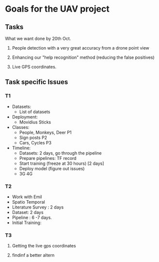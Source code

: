 # Goals for the UAV project

## Tasks

What we want done by 20th Oct.

1) People detection with a very great accuracy from a drone point view

2) Enhancing our "help recognition" method (reducing the false positives)

3) Live GPS coordinates.

## Task specific Issues

### T1

* Datasets: 
  * List of datasets
* Deployment:
  * Movidius Sticks
* Classes:
  * People, Monkeys, Deer P1
  * Sign posts P2
  * Cars, Cycles P3
* Timeline:
  * Datasets: 2 days, go through the pipeline
  * Prepare pipelines: TF record
  * Start training (freeze at 30 hours) [2 days]
  * Deploy model (figure out issues)
  * 3G 4G

### T2

* Work with Emil
* Spatio Temporal
* Literature Survey : 2 days
* Dataset: 2 days
* Pipeline : 6 -7 days.
* Initial Training:

### T3



1) Getting the live gps coordinates

2) findinf a better altern